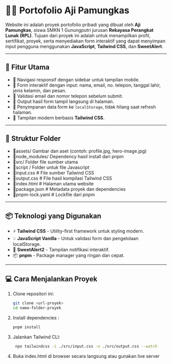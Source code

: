 # 🧑‍💻 Portofolio Aji Pamungkas

Website ini adalah proyek portofolio pribadi yang dibuat oleh **Aji Pamungkas**, siswa SMKN 1 Gunungputri jurusan **Rekayasa Perangkat Lunak (RPL)**. Tujuan dari proyek ini adalah untuk menampilkan profil, sertifikat, proyek, serta menyediakan form interaktif yang dapat menyimpan input pengguna menggunakan **JavaScript**, **Tailwind CSS**, dan **SweetAlert**.

---

## 🚀 Fitur Utama

- 🔹 Navigasi responsif dengan sidebar untuk tampilan mobile.
- 🔹 Form interaktif dengan input: nama, email, no. telepon, tanggal lahir, jenis kelamin, dan pesan.
- 🔹 Validasi email dan nomor telepon sebelum submit.
- 🔹 Output hasil form tampil langsung di halaman.
- 🔹 Penyimpanan data form ke `localStorage`, tidak hilang saat refresh halaman.
- 🔹 Tampilan modern berbasis **Tailwind CSS**.

---

## 📁 Struktur Folder
- 🔹assets/ Gambar dan aset (contoh: profile.jpg, hero-image.jpg)
- 🔹node_modules/ Dependency hasil install dari pnpm
- 🔹src/ Folder file sumber utama
- 🔹script / Folder untuk file Javascript
- 🔹input.css # File sumber Tailwind CSS
- 🔹output.css # File hasil kompilasi Tailwind CSS
- 🔹index.html # Halaman utama website
- 🔹package.json # Metadata proyek dan dependencies
- 🔹pnpm-lock.yaml # Lockfile dari pnpm


---

## 📦 Teknologi yang Digunakan

- ⚡ **Tailwind CSS** - Utility-first framework untuk styling modern.
- 💡 **JavaScript Vanilla** - Untuk validasi form dan pengelolaan localStorage.
- 🎨 **SweetAlert2** - Tampilan notifikasi interaktif.
- 📦 **pnpm** - Package manager yang ringan dan cepat.

---

## 💻 Cara Menjalankan Proyek

1. Clone repositori ini:
   ```bash
   git clone <url-proyek>
   cd nama-folder-proyek

2. Install dependencies :
   ```bash
   pnpm install

3. Jalankan Tailwind CLI:
   ```bash
    npx tailwindcss -i ./src/input.css -o ./src/output.css --watch

4. Buka index.html di browser secara langsung atau gunakan live server
   




